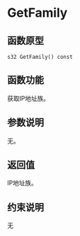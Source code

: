 # GetFamily 

## 函数原型<a name="zh-cn_topic_0000001929459114_section1322mcpsimp"></a>

```
s32 GetFamily() const
```

## 函数功能<a name="zh-cn_topic_0000001929459114_section1325mcpsimp"></a>

获取IP地址族。

## 参数说明<a name="zh-cn_topic_0000001929459114_section1328mcpsimp"></a>

无。

## 返回值<a name="zh-cn_topic_0000001929459114_section1331mcpsimp"></a>

IP地址族。

## 约束说明<a name="zh-cn_topic_0000001929459114_section1334mcpsimp"></a>

无

